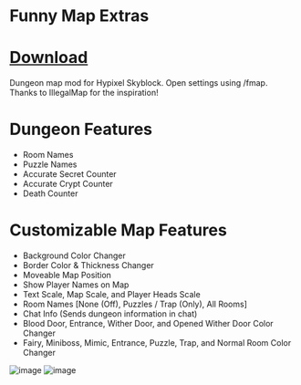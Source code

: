 # Funny Map Extras

# [Download](https://github.com/nikanet-2000/Funny-Map-Extra/releases) 

Dungeon map mod for Hypixel Skyblock. Open settings using /fmap. Thanks to IllegalMap for the inspiration!


# Dungeon Features
- Room Names
- Puzzle Names
- Accurate Secret Counter
- Accurate Crypt Counter
- Death Counter


# Customizable Map Features
- Background Color Changer
- Border Color & Thickness Changer
- Moveable Map Position
- Show Player Names on Map
- Text Scale, Map Scale, and Player Heads Scale
- Room Names [None (Off), Puzzles / Trap (Only), All Rooms] 
- Chat Info (Sends dungeon information in chat) 
- Blood Door, Entrance, Wither Door, and Opened Wither Door Color Changer
- Fairy, Miniboss, Mimic, Entrance, Puzzle, Trap, and Normal Room Color Changer
 


![image](https://user-images.githubusercontent.com/117006005/198871309-7fbc57f7-756e-404d-af16-3fe19b8cc6ca.png)
![image](https://user-images.githubusercontent.com/117006005/198871046-c017a35f-b76a-4b78-8ffd-11e609ceb320.png)
